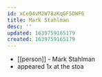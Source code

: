 ```yaml
---
id: xCe04vM2W78zKqGF5DWF6
title: Mark Stahlman
desc: ''
updated: 1639759165179
created: 1639759165179
---
```



- [[person]] - Mark Stahlman
- appeared 1x at the stoa

